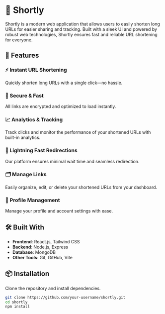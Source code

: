 # 📎 Shortly

Shortly is a modern web application that allows users to easily shorten long URLs for easier sharing and tracking. Built with a sleek UI and powered by robust web technologies, Shortly ensures fast and reliable URL shortening for everyone.

## 🚀 Features

### ⚡ Instant URL Shortening

Quickly shorten long URLs with a single click—no hassle.

### 🔐 Secure & Fast

All links are encrypted and optimized to load instantly.

### 📈 Analytics & Tracking

Track clicks and monitor the performance of your shortened URLs with built-in analytics.

### 🚀 Lightning Fast Redirections

Our platform ensures minimal wait time and seamless redirection.

### 🗂️ Manage Links

Easily organize, edit, or delete your shortened URLs from your dashboard.

### 👤 Profile Management

Manage your profile and account settings with ease.

## 🛠️ Built With

- **Frontend**: React.js, Tailwind CSS
- **Backend**: Node.js, Express
- **Database**: MongoDB
- **Other Tools**: Git, GitHub, Vite

## 📦 Installation

Clone the repository and install dependencies.

```bash
git clone https://github.com/your-username/shortly.git
cd shortly
npm install
```
